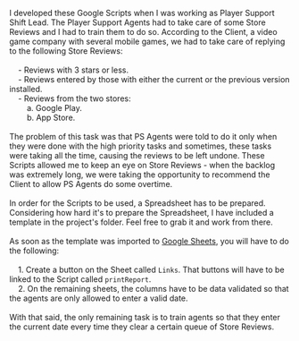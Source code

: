 I developed these Google Scripts when I was working as Player Support Shift Lead. The Player Support Agents had to take care of some Store Reviews and I had to train them to do so. According to the Client, a video game company with several mobile games, we had to take care of replying to the following Store Reviews:
<br /><br />
&nbsp;&nbsp;&nbsp;&nbsp;- Reviews with 3 stars or less.<br />
&nbsp;&nbsp;&nbsp;&nbsp;- Reviews entered by those with either the current or the previous version installed.<br />
&nbsp;&nbsp;&nbsp;&nbsp;- Reviews from the two stores: <br />
&nbsp;&nbsp;&nbsp;&nbsp;&nbsp;&nbsp;&nbsp;&nbsp;a. Google Play.<br />
&nbsp;&nbsp;&nbsp;&nbsp;&nbsp;&nbsp;&nbsp;&nbsp;b. App Store. 
<br /><br />
The problem of this task was that PS Agents were told to do it only when they were done with the high priority tasks and sometimes, these tasks were taking all the time, causing the reviews to be left undone. These Scripts allowed me to keep an eye on Store Reviews - when the backlog was extremely long, we were taking the opportunity to recommend the Client to allow PS Agents do some overtime.
<br /><br />
In order for the Scripts to be used, a Spreadsheet has to be prepared. Considering how hard it's to prepare the Spreadsheet, I have included a template in the project's folder. Feel free to grab it and work from there.<br /><br />
As soon as the template was imported to <a href="https://docs.google.com/spreadsheets/u/0/" target="_blank" rel="noopener">Google Sheets</a>, you will have to do the following:<br /><br />
&nbsp;&nbsp;&nbsp;&nbsp;1. Create a button on the Sheet called <code>Links</code>. That buttons will have to be linked to the Script called <code>printReport</code>.<br />
&nbsp;&nbsp;&nbsp;&nbsp;2. On the remaining sheets, the columns have to be data validated so that the agents are only allowed to enter a valid date. <br /><br />
With that said, the only remaining task is to train agents so that they enter the current date every time they clear a certain queue of Store Reviews. 
